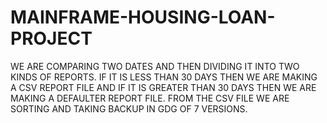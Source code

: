 # MAINFRAME-HOUSING-LOAN-PROJECT
WE ARE COMPARING TWO DATES AND THEN DIVIDING IT INTO TWO KINDS OF REPORTS. IF IT IS LESS THAN 30 DAYS THEN WE ARE MAKING A CSV REPORT FILE AND IF IT IS GREATER THAN 30 DAYS THEN WE ARE MAKING A DEFAULTER REPORT FILE. FROM THE CSV FILE WE ARE SORTING AND TAKING BACKUP IN GDG OF 7 VERSIONS.
